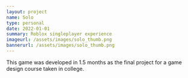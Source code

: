 ```yaml
---
layout: project
name: Solo
type: personal
date: 2022-01-01
summary: Roblox singleplayer experience
imageurl: /assets/images/solo_thumb.png
bannerurl: /assets/images/solo_thumb.png
---
```


This game was developed in 1.5 months as the final project for a game design course taken in college.